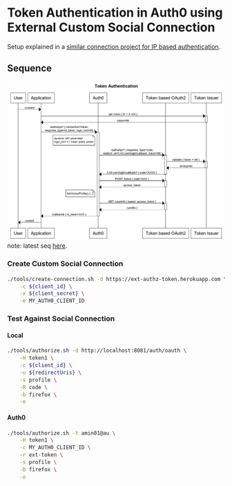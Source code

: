 # Token Authentication in Auth0 using External Custom Social Connection
Setup explained in a [similar connection project for IP based authentication](https://github.com/abbaspour/auth0-ext-authz-ip).

## Sequence
![sequence diagram](./screenshots/sequence-diagram.png)
note: latest seq [here](https://www.websequencediagrams.com/files/render?link=D3705RSBF0BGz0Ab6czXz3k5bnSo9Q0bMBb6VnzJRq3aw3xOmCD6wfpUVQMZM3SK).

### Create Custom Social Connection

```bash
./tools/create-connection.sh -d https://ext-authz-token.herokuapp.com \
    -c ${client_id} \
    -x ${client_secret} \
    -e MY_AUTH0_CLIENT_ID
```

### Test Against Social Connection
#### Local
```bash
./tools/authorize.sh -d http://localhost:8081/auth/oauth \
    -H token1 \
    -c ${client_id} \
    -u ${redirectUris} \
    -s profile \
    -R code \
    -b firefox \
    -o
```

#### Auth0
```bash
./tools/authorize.sh -t amin01@au \
    -H token1 \
    -c MY_AUTH0_CLIENT_ID \
    -r ext-token \
    -s profile \
    -b firefox \
    -o
```
